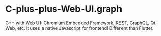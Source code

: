 # C-plus-plus-Web-UI.graph
C++ with Web UI: Chromium Embedded Framework, REST, GraphQL, Qt Web, etc. It uses a native Javascript for frontend! Different than Flutter.
